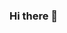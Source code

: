 ### Hi there 👋

<!--
**lazywanderer4u/lazywanderer4u** is a ✨ _special_ ✨ repository because its `README.md` (this file) appears on your GitHub profile.

Here are some ideas to get you started:

- 🌱 I’m currently learning java & data structure 
- 👯 I’m looking to collaborate on Web dev projects
- 🤔 I’m looking for help with learning DSA
- 📫 Catch me on twitter at @A_forAbhi
- 😄  I'm referred to by 'he/him' pronouns.
- ⚡ Fun fact: i am in third year and just getting started
-->
